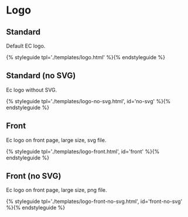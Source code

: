 # Logo

## Standard

Default EC logo.

{% styleguide tpl='./templates/logo.html' %}{% endstyleguide %}

## Standard (no SVG)

Ec logo without SVG.

{% styleguide tpl='./templates/logo-no-svg.html', id='no-svg' %}{% endstyleguide %}

## Front

Ec logo on front page, large size, svg file.

{% styleguide tpl='./templates/logo-front.html', id='front' %}{% endstyleguide %}

## Front (no SVG)

Ec logo on front page, large size, png file.

{% styleguide tpl='./templates/logo-front-no-svg.html', id='front-no-svg' %}{% endstyleguide %}
